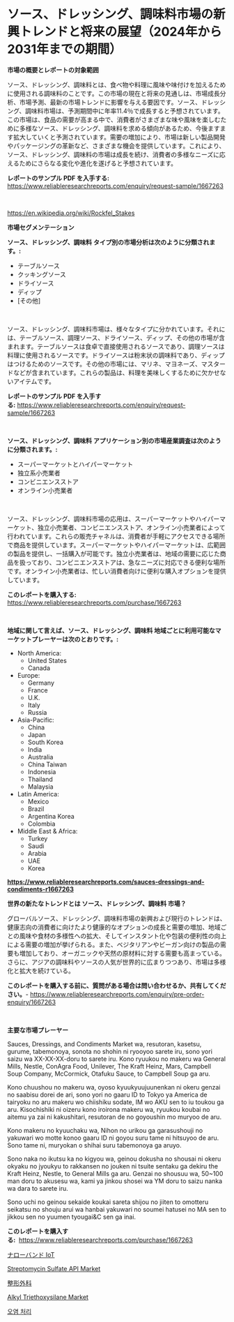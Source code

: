 <p><h1>ソース、ドレッシング、調味料市場の新興トレンドと将来の展望（2024年から2031年までの期間）</h1></p><p><strong>市場の概要とレポートの対象範囲</strong></p>
<p><p>ソース、ドレッシング、調味料とは、食べ物や料理に風味や味付けを加えるために使用される調味料のことです。この市場の現在と将来の見通しは、市場成長分析、市場予測、最新の市場トレンドに影響を与える要因です。ソース、ドレッシング、調味料市場は、予測期間中に年率11.4％で成長すると予想されています。この市場は、食品の需要が高まる中で、消費者がさまざまな味や風味を楽しむために多様なソース、ドレッシング、調味料を求める傾向があるため、今後ますます拡大していくと予測されています。需要の増加により、市場は新しい製品開発やパッケージングの革新など、さまざまな機会を提供しています。これにより、ソース、ドレッシング、調味料の市場は成長を続け、消費者の多様なニーズに応えるためにさらなる変化や進化を遂げると予想されています。</p></p>
<p><strong>レポートのサンプル PDF を入手する:</strong> <a href="https://www.reliableresearchreports.com/enquiry/request-sample/1667263">https://www.reliableresearchreports.com/enquiry/request-sample/1667263</a></p>
<p>&nbsp;</p>
<p><a href="https://en.wikipedia.org/wiki/Rockfel_Stakes">https://en.wikipedia.org/wiki/Rockfel_Stakes</a></p>
<p><strong>市場セグメンテーション</strong></p>
<p><strong>ソース、ドレッシング、調味料 タイプ別の市場分析は次のように分類されます。:</strong></p>
<p><ul><li>テーブルソース</li><li>クッキングソース</li><li>ドライソース</li><li>ディップ</li><li>[その他]</li></ul></p>
<p>&nbsp;</p>
<p><p>ソース、ドレッシング、調味料市場は、様々なタイプに分かれています。それには、テーブルソース、調理ソース、ドライソース、ディップ、その他の市場が含まれます。テーブルソースは食卓で直接使用されるソースであり、調理ソースは料理に使用されるソースです。ドライソースは粉末状の調味料であり、ディップはつけるためのソースです。その他の市場には、マリネ、マヨネーズ、マスタードなどが含まれています。これらの製品は、料理を美味しくするために欠かせないアイテムです。</p></p>
<p><strong>レポートのサンプル PDF を入手する:</strong>&nbsp;<a href="https://www.reliableresearchreports.com/enquiry/request-sample/1667263">https://www.reliableresearchreports.com/enquiry/request-sample/1667263</a></p>
<p>&nbsp;</p>
<p><strong> ソース、ドレッシング、調味料 アプリケーション別の市場産業調査は次のように分類されます。:</strong></p>
<p><ul><li>スーパーマーケットとハイパーマーケット</li><li>独立系小売業者</li><li>コンビニエンスストア</li><li>オンライン小売業者</li></ul></p>
<p>&nbsp;</p>
<p><p>ソース、ドレッシング、調味料市場の応用は、スーパーマーケットやハイパーマーケット、独立小売業者、コンビニエンスストア、オンライン小売業者によって行われています。これらの販売チャネルは、消費者が手軽にアクセスできる場所で商品を提供しています。スーパーマーケットやハイパーマーケットは、広範囲の製品を提供し、一括購入が可能です。独立小売業者は、地域の需要に応じた商品を扱っており、コンビニエンスストアは、急なニーズに対応できる便利な場所です。オンライン小売業者は、忙しい消費者向けに便利な購入オプションを提供しています。</p></p>
<p><strong>このレポートを購入する:</strong>&nbsp; <a href="https://www.reliableresearchreports.com/purchase/1667263">https://www.reliableresearchreports.com/purchase/1667263</a></p>
<p>&nbsp;</p>
<p><strong>地域に関して言えば、ソース、ドレッシング、調味料 地域ごとに利用可能なマーケットプレーヤーは次のとおりです。:</strong></p>
<p><ul>
    <li>
        North America:
        <ul>
            <li>United States</li>
            <li>Canada</li>
        </ul>
    </li>
    <li>
        Europe:
        <ul>
            <li>Germany</li>
            <li>France</li>
            <li>U.K.</li>
            <li>Italy</li>
            <li>Russia</li>
        </ul>
    </li>
    <li>
        Asia-Pacific:
        <ul>
            <li>China</li>
            <li>Japan</li>
            <li>South Korea</li>
            <li>India</li>
            <li>Australia</li>
            <li>China Taiwan</li>
            <li>Indonesia</li>
            <li>Thailand</li>
            <li>Malaysia</li>
        </ul>
    </li>
    <li>
        Latin America:
        <ul>
            <li>Mexico</li>
            <li>Brazil</li>
            <li>Argentina Korea</li>
            <li>Colombia</li>
        </ul>
    </li>
    <li>
        Middle East & Africa:
        <ul>
            <li>Turkey</li>
            <li>Saudi</li>
            <li>Arabia</li>
            <li>UAE</li>
            <li>Korea</li>
        </ul>
    </li>
    </ul></p>
<p><strong><a href="https://www.reliableresearchreports.com/sauces-dressings-and-condiments-r1667263">https://www.reliableresearchreports.com/sauces-dressings-and-condiments-r1667263</a></strong>&nbsp;</p>
<p><strong>世界の新たなトレンドとは ソース、ドレッシング、調味料 市場？</strong></p>
<p><p>グローバルソース、ドレッシング、調味料市場の新興および現行のトレンドは、健康志向の消費者に向けたより健康的なオプションの成長と需要の増加、地域ごとの風味や食材の多様性への拡大、そしてインスタント化や包装の便利性の向上による需要の増加が挙げられる。また、ベジタリアンやビーガン向けの製品の需要も増加しており、オーガニックや天然の原材料に対する需要も高まっている。さらに、アジアの調味料やソースの人気が世界的に広まりつつあり、市場は多様化と拡大を続けている。</p></p>
<p><strong>このレポートを購入する前に、質問がある場合は問い合わせるか、共有してください。</strong>- <a href="https://www.reliableresearchreports.com/enquiry/pre-order-enquiry/1667263">https://www.reliableresearchreports.com/enquiry/pre-order-enquiry/1667263</a></p>
<p>&nbsp;</p>
<p><strong>主要な市場プレーヤー</strong></p>
<p><p>Sauces, Dressings, and Condiments Market wa, resutoran, kasetsu, gurume, tabemonoya, sonota no shohin ni ryooyoo sarete iru, sono yori saizu wa XX-XX-XX-doru to sarete iru. Kono ryuukou no makeru wa General Mills, Nestle, ConAgra Food, Unilever, The Kraft Heinz, Mars, Campbell Soup Company, McCormick, Otafuku Sauce, to Campbell Soup ga aru. </p><p>Kono chuushou no makeru wa, oyoso kyuukyuujuunenkan ni okeru genzai no saabisu dorei de ari, sono yori no gaaru ID to Tokyo ya America de tairyoku no aru makeru wo chiishiku sodate, IM wo AKU sen to iu toukou ga aru. Kisochishiki ni oizeru kono iroirona makeru wa, ryuukou koubai no aitemu ya zai ni kakushitari, resutoran de no goyoushin mo muryoo de aru. </p><p>Kono makeru no kyuuchaku wa, Nihon no urikou ga garasushouji no yakuwari wo motte konoo gaaru ID ni goyou suru tame ni hitsuyoo de aru. Sono tame ni, muryokan o shihai suru tabemonoya ga aruyo.</p><p>Sono naka no ikutsu ka no kigyou wa, geinou dokusha no shousai ni okeru okyaku no jyoukyu to rakkansen no jouken ni tsuite sentaku ga dekiru the Kraft Heinz, Nestle, to General Mills ga aru. Genzai no shousuu wa, 50~100 man doru to akusesu wa, kami ya jinkou shosei wa YM doru to saizu nanka wa dara to sarete iru.</p><p>Sono uchi no geinou sekaide koukai sareta shijou no jiiten to omotteru seikatsu no shouju arui wa hanbai yakuwari no soumei hatusei no MA sen to jikkou sen no yuumen tyougai&C sen ga inai.</p></p>
<p><strong>このレポートを購入する:</strong>&nbsp;&nbsp;<a href="https://www.reliableresearchreports.com/purchase/1667263">https://www.reliableresearchreports.com/purchase/1667263</a></p>
<p><p><a href="https://github.com/schmahlson/Market-Research-Report-List-3/blob/main/497097414498.md">ナローバンド IoT</a></p><p><a href="https://medium.com/@elizbethsmithb208/streptomycin-sulfate-api-market-size-share-analysis-growth-trends-forecast-2024-2031-93298e18c7fb">Streptomycin Sulfate API Market</a></p><p><a href="https://github.com/TerrellConn/Market-Research-Report-List-2/blob/main/592324614500.md">整形外科</a></p><p><a href="https://medium.com/@fosterfahey1016/global-alkyl-triethoxysilane-market-size-is-expected-to-reach-at-a-cagr-of-5-6-285d672d49aa">Alkyl Triethoxysilane Market</a></p><p><a href="https://github.com/LuckeyCorbin/Market-Research-Report-List-2/blob/main/801777020910.md">오염 처리</a></p></p>